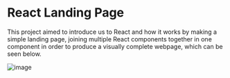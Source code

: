 # React Landing Page

This project aimed to introduce us to React and how it works by making a simple landing page, joining multiple React components together in one component in order to produce a visually complete webpage, which can be seen below. 

![image](https://github.com/4GeeksAcademy/landing_page_react_GDW2/assets/105855731/62394240-c568-45fa-8dd5-055af78bbbcf)
